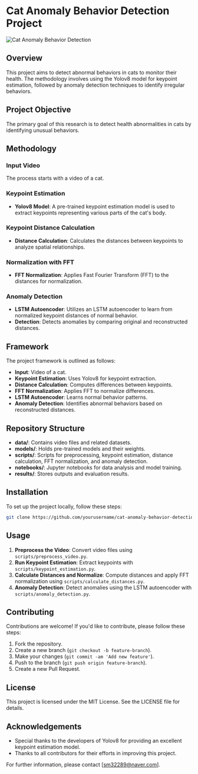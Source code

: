 # Cat Anomaly Behavior Detection Project

![Cat Anomaly Behavior Detection](https://yourimageurl.com/cat_anomaly_detection.png)

## Overview
This project aims to detect abnormal behaviors in cats to monitor their health. The methodology involves using the Yolov8 model for keypoint estimation, followed by anomaly detection techniques to identify irregular behaviors.

## Project Objective
The primary goal of this research is to detect health abnormalities in cats by identifying unusual behaviors.

## Methodology
### Input Video
The process starts with a video of a cat.

### Keypoint Estimation
- **Yolov8 Model**: A pre-trained keypoint estimation model is used to extract keypoints representing various parts of the cat's body.

### Keypoint Distance Calculation
- **Distance Calculation**: Calculates the distances between keypoints to analyze spatial relationships.

### Normalization with FFT
- **FFT Normalization**: Applies Fast Fourier Transform (FFT) to the distances for normalization.

### Anomaly Detection
- **LSTM Autoencoder**: Utilizes an LSTM autoencoder to learn from normalized keypoint distances of normal behavior.
- **Detection**: Detects anomalies by comparing original and reconstructed distances.

## Framework
The project framework is outlined as follows:
- **Input**: Video of a cat.
- **Keypoint Estimation**: Uses Yolov8 for keypoint extraction.
- **Distance Calculation**: Computes differences between keypoints.
- **FFT Normalization**: Applies FFT to normalize differences.
- **LSTM Autoencoder**: Learns normal behavior patterns.
- **Anomaly Detection**: Identifies abnormal behaviors based on reconstructed distances.

## Repository Structure
- **data/**: Contains video files and related datasets.
- **models/**: Holds pre-trained models and their weights.
- **scripts/**: Scripts for preprocessing, keypoint estimation, distance calculation, FFT normalization, and anomaly detection.
- **notebooks/**: Jupyter notebooks for data analysis and model training.
- **results/**: Stores outputs and evaluation results.

## Installation
To set up the project locally, follow these steps:
```bash
git clone https://github.com/yourusername/cat-anomaly-behavior-detection.git
```

## Usage
1. **Preprocess the Video**: Convert video files using `scripts/preprocess_video.py`.
2. **Run Keypoint Estimation**: Extract keypoints with `scripts/keypoint_estimation.py`.
3. **Calculate Distances and Normalize**: Compute distances and apply FFT normalization using `scripts/calculate_distances.py`.
4. **Anomaly Detection**: Detect anomalies using the LSTM autoencoder with `scripts/anomaly_detection.py`.

## Contributing
Contributions are welcome! If you'd like to contribute, please follow these steps:
1. Fork the repository.
2. Create a new branch (`git checkout -b feature-branch`).
3. Make your changes (`git commit -am 'Add new feature'`).
4. Push to the branch (`git push origin feature-branch`).
5. Create a new Pull Request.

## License
This project is licensed under the MIT License. See the LICENSE file for details.

## Acknowledgements
- Special thanks to the developers of Yolov8 for providing an excellent keypoint estimation model.
- Thanks to all contributors for their efforts in improving this project.

For further information, please contact [sm32289@naver.com].
